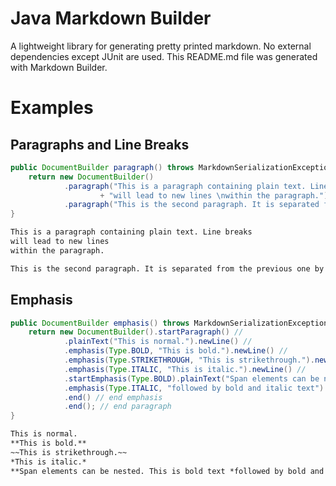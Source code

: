 Java Markdown Builder
=====================

A lightweight library for generating pretty printed markdown. No external dependencies except JUnit are used. This README.md file was generated with Markdown Builder.

Examples
========

Paragraphs and Line Breaks
--------------------------

```java
public DocumentBuilder paragraph() throws MarkdownSerializationException {
	return new DocumentBuilder()
			.paragraph("This is a paragraph containing plain text. Line breaks \n"
					+ "will lead to new lines \nwithin the paragraph.")
			.paragraph("This is the second paragraph. It is separated from the previous one by a blank line.");
}
```

```markdown
This is a paragraph containing plain text. Line breaks   
will lead to new lines   
within the paragraph.

This is the second paragraph. It is separated from the previous one by a blank line.
```

Emphasis
--------

```java
public DocumentBuilder emphasis() throws MarkdownSerializationException {
	return new DocumentBuilder().startParagraph() //
			.plainText("This is normal.").newLine() //
			.emphasis(Type.BOLD, "This is bold.").newLine() //
			.emphasis(Type.STRIKETHROUGH, "This is strikethrough.").newLine() //
			.emphasis(Type.ITALIC, "This is italic.").newLine() //
			.startEmphasis(Type.BOLD).plainText("Span elements can be nested. This is bold text ")
			.emphasis(Type.ITALIC, "followed by bold and italic text").plainText(" and finally bold text again.")
			.end() // end emphasis
			.end(); // end paragraph
}
```

```markdown
This is normal.  
**This is bold.**  
~~This is strikethrough.~~  
*This is italic.*  
**Span elements can be nested. This is bold text *followed by bold and italic text* and finally bold text again.**
```